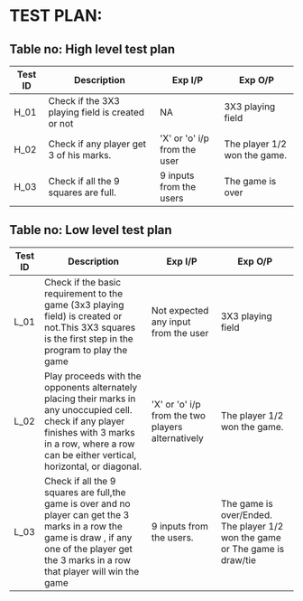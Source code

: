 # TEST PLAN:

## Table no: High level test plan

|Test ID | Description | Exp I/P | Exp O/P |
|--------|-------------|---------|---------|
|H_01    |  Check if the 3X3 playing field is created or not           |    NA     |      3X3 playing field   |
|H_02    |Check if any player get 3 of his marks.             |   'X' or 'o' i/p from the user      |The player 1/2 won the game.|
|H_03    | Check if all the 9 squares are full.            |   9 inputs from the users      |     The game is over    |



## Table no: Low level test plan

|Test ID | Description | Exp I/P | Exp O/P |
|--------|-------------|---------|---------|
|L_01    | Check if the basic requirement to the game  (3x3 playing field) is created or not.This 3X3 squares is the first step in the program to play the game |    Not expected                   any input from the user |  3X3 playing field  |
|L_02    |  Play proceeds with the opponents alternately placing their marks in any unoccupied cell. check if any player finishes  with 3 marks in a row, where a row can be either                  vertical, horizontal, or diagonal. |   'X' or 'o' i/p from the two players alternatively      |   The player 1/2 won the game.      |
|L_03    |   Check if all the 9 squares are full,the game is over and no player can get the 3 marks in a row the game is draw , if any one of the player get the 3 marks in a row                     that player will win the game           |  9 inputs from the users.       |                The game is over/Ended.       The player 1/2 won the game or The game is draw/tie |

